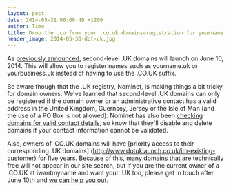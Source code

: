 ```yaml
---
layout: post
date: 2014-05-31 00:00:49 +1200
author: Timo
title: Drop the .co from your .co.uk domains—registration for yourname.uk starting on Jun 10
header_image: 2014-05-30-dot-uk.jpg
---
```


As [previously announced](https://iwantmyname.com/blog/2013/11/uk-domains-without-the-co-coming-summer-2014.html), second-level .UK domains will launch on June 10, 2014. This will allow you to register names such as yourname.uk or yourbusiness.uk instead of having to use the .CO.UK suffix.

Be aware though that the .UK registry, Nominet, is making things a bit tricky for domain owners. We've learned that second-level .UK domains can only be registered if the domain owner or an administrative contact has a valid address in the United Kingdom, Guernsey, Jersey or the Isle of Man (and the use of a PO Box is not allowed). Nominet has also been [checking domains for valid contact details](http://www.nominet.org.uk/uk-domain-names/about-domain-names/domain-lookup-whois/data-validation-status), so know that they'll disable and delete domains if your contact information cannot be validated. 

Also, owners of .CO.UK domains will have [priority access to their corresponding .UK domains] (http://www.dotuklaunch.co.uk/im-existing-customer) for five years. Because of this, many domains that are technically free will not appear in our site search, but if you are the current owner of a .CO.UK at iwantmyname and want your .UK too, please get in touch after June 10th and [we can help you out](https://iwantmyname.com/support).